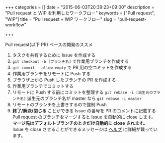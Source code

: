 +++
categories = []
date = "2015-06-03T20:39:23+09:00"
description = "Pull request と WIP を利用したワークフロー"
keywords = ["Pull request", "WIP"]
title = "Pull request + WIP ワークフロー"
slug = "pull-request-workflow"

+++

Pull request(以下 PR) ベースの開発のススメ

1. タスクを共有するために Issue を作成する
1. `git checkout -b [ブランチ名]` で作業用ブランチを作成する
1. `git commit --allow-empty` で PR 用の空コミットを作成する
1. 作業用ブランチをリモートに Push する
1. ブラウザ上から Push したブランチの PR を作成する
1. 作業用ブランチでコミットする
1. リモートに Push する前にコミットを整理する
`git rebase -i [派生元のブランチ名]` 派生元のブランチ名が master なら `git rebase -i master`
1. リモートのブランチを上書きするので強制 Push
1. __終了/解決/閉じる__ ことができる Issue の番号を PR のコメントに記載する  
Pull request のブランチをマージすると Issue を自動的に close します。  
__マージ先はデフォルトブランチのときだけ自動的に close されます。__  
Issue を close させることができるメッセージは [ヘルプ][help1] に詳細が載っています。

[help1]: https://help.github.com/articles/closing-issues-via-commit-messages/#keywords-for-closing-issues
